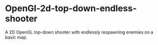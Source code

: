 # OpenGl-2d-top-down-endless-shooter
A 2D OpenGL top-down shooter with endlessly respawning enemies on a basic map.
